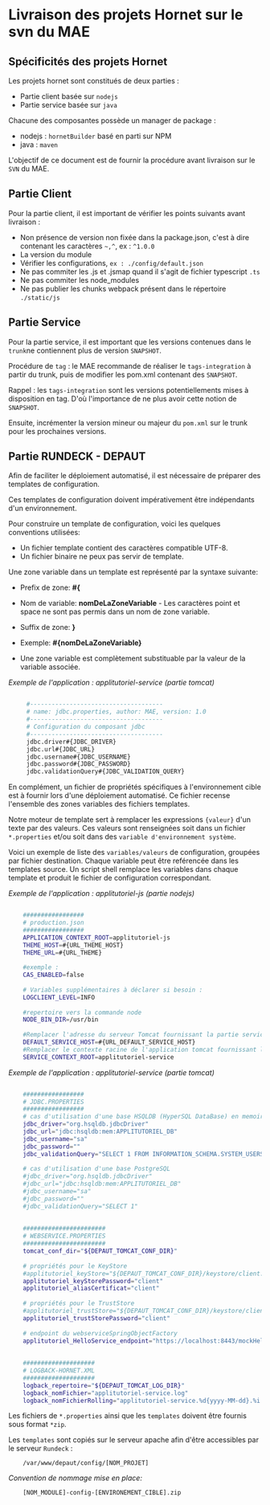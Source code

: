 # Livraison des projets Hornet sur le svn du MAE

## Spécificités des projets Hornet

Les projets hornet sont constitués de deux parties : 

- Partie client basée sur `nodejs` 
- Partie service basée sur `java` 

Chacune des composantes possède un manager de package :

- nodejs : `hornetBuilder` basé en parti sur NPM
- java : `maven`

L'objectif de ce document est de fournir la procédure avant livraison sur le `SVN` du MAE. 

## Partie Client

Pour la partie client, il est important de vérifier les points suivants avant livraison : 

- Non présence de version non fixée dans la package.json, c'est à dire contenant les caractères `~,^`, ex : `^1.0.0`
- La version du module 
- Vérifier les configurations, `ex : ./config/default.json`
- Ne pas commiter les .js et .jsmap quand il s'agit de fichier typescript `.ts`
- Ne pas commiter les node_modules
- Ne pas publier les chunks webpack présent dans le répertoire `./static/js`

## Partie Service

Pour la partie service, il est important que les versions contenues dans le `trunk`ne contiennent plus de version `SNAPSHOT`.

Procédure de `tag` : le MAE recommande de réaliser le `tags-integration` à partir du trunk, puis de modifier les pom.xml contenant des `SNAPSHOT`.

Rappel : les `tags-integration` sont les versions potentiellements mises à disposition en tag.
D'où l'importance de ne plus avoir cette notion de `SNAPSHOT`.

Ensuite, incrémenter la version mineur ou majeur du `pom.xml` sur le trunk pour les prochaines versions.


## Partie RUNDECK - DEPAUT

Afin de faciliter le déploiement automatisé, il est nécessaire de préparer des templates de configuration.

Ces templates de configuration doivent impérativement être indépendants d'un environnement.

Pour construire un template de configuration, voici les quelques conventions utilisées:

* Un fichier template contient des caractères compatible UTF-8.
* Un fichier binaire ne peux pas servir de template.

Une zone variable dans un template est représenté par la syntaxe suivante:

* Prefix de zone: __#{__
* Nom de variable: __nomDeLaZoneVariable__ - Les caractères point et space ne sont pas permis dans un nom de zone variable.
* Suffix de zone: __}__
* Exemple: __#{nomDeLaZoneVariable}__
	
* Une zone variable est complètement substituable par la valeur de la variable associée.

*Exemple de l'application : applitutoriel-service (partie tomcat)*

```bash

	 #-------------------------------------
	 # name: jdbc.properties, author: MAE, version: 1.0
	 #-------------------------------------
	 # Configuration du composant jdbc
	 #-------------------------------------
	 jdbc.driver#{JDBC_DRIVER}
	 jdbc.url#{JDBC_URL}
	 jdbc.username#{JDBC_USERNAME}
	 jdbc.password#{JDBC_PASSWORD}
	 jdbc.validationQuery#{JDBC_VALIDATION_QUERY}

```
En complément, un fichier de propriétés spécifiques à l'environnement cible est à fournir lors d'une déploiement automatisé. Ce fichier recense l'ensemble des zones variables des fichiers templates.

Notre moteur de template sert à remplacer les expressions `{valeur}` d'un texte par des valeurs. Ces valeurs sont renseignées soit dans un fichier `*.properties` et/ou soit dans des `variable d'environnement système`.

Voici un exemple de liste des `variables/valeurs` de configuration, groupées par fichier destination. Chaque variable peut être reférencée dans les templates source. Un script shell remplace les variables dans chaque template et produit le fichier de configuration correspondant.

*Exemple de l'application : applitutoriel-js (partie nodejs)*

``` bash

	#################
	# production.json
	#################
	APPLICATION_CONTEXT_ROOT=applitutoriel-js
	THEME_HOST=#{URL_THEME_HOST}
	THEME_URL=#{URL_THEME}
	
	#exemple :
	CAS_ENABLED=false
	
	# Variables supplémentaires à déclarer si besoin :
	LOGCLIENT_LEVEL=INFO
	
	#repertoire vers la commande node
	NODE_BIN_DIR=/usr/bin
	
	#Remplacer l'adresse du serveur Tomcat fournissant la partie service.
	DEFAULT_SERVICE_HOST=#{URL_DEFAULT_SERVICE_HOST}
	#Remplacer le contexte racine de l'application tomcat fournissant la partie service.
	SERVICE_CONTEXT_ROOT=applitutoriel-service


```
*Exemple de l'application : applitutoriel-service (partie tomcat)*

``` bash

	#################
	# JDBC.PROPERTIES
	#################
	# cas d'utilisation d'une base HSQLDB (HyperSQL DataBase) en memoire
	jdbc_driver="org.hsqldb.jdbcDriver"
	jdbc_url="jdbc:hsqldb:mem:APPLITUTORIEL_DB"
	jdbc_username="sa"
	jdbc_password=""
	jdbc_validationQuery="SELECT 1 FROM INFORMATION_SCHEMA.SYSTEM_USERS"
	
	# cas d'utilisation d'une base PostgreSQL
	#jdbc_driver="org.hsqldb.jdbcDriver"
	#jdbc_url="jdbc:hsqldb:mem:APPLITUTORIEL_DB"
	#jdbc_username="sa"
	#jdbc_password=""
	#jdbc_validationQuery="SELECT 1"
	
	
	#######################
	# WEBSERVICE.PROPERTIES
	#######################
	tomcat_conf_dir="${DEPAUT_TOMCAT_CONF_DIR}"
	
	# propriétés pour le KeyStore
	#applitutoriel_keyStore="${DEPAUT_TOMCAT_CONF_DIR}/keystore/client.ks"
	applitutoriel_keyStorePassword="client"
	applitutoriel_aliasCertificat="client"
	
	# propriétés pour le TrustStore
	#applitutoriel_trustStore="${DEPAUT_TOMCAT_CONF_DIR}/keystore/client_truststore.jks"
	applitutoriel_trustStorePassword="client"
	
	# endpoint du webserviceSpringObjectFactory
	applitutoriel_HelloService_endpoint="https://localhost:8443/mockHelloServiceSoapBinding"
	
	
	####################
	# LOGBACK-HORNET.XML
	####################
	logback_repertoire="${DEPAUT_TOMCAT_LOG_DIR}"
	logback_nomFichier="applitutoriel-service.log"
	logback_nomFichierRolling="applitutoriel-service.%d{yyyy-MM-dd}.%i.log"

```

Les fichiers de `*.properties` ainsi que les `templates` doivent être fournis sous format `*zip`.

Les `templates` sont copiés sur le serveur apache afin d'être accessibles par le serveur `Rundeck` :

		/var/www/depaut/config/[NOM_PROJET]
		
*Convention de nommage mise en place:*

		[NOM_MODULE]-config-[ENVIRONEMENT_CIBLE].zip